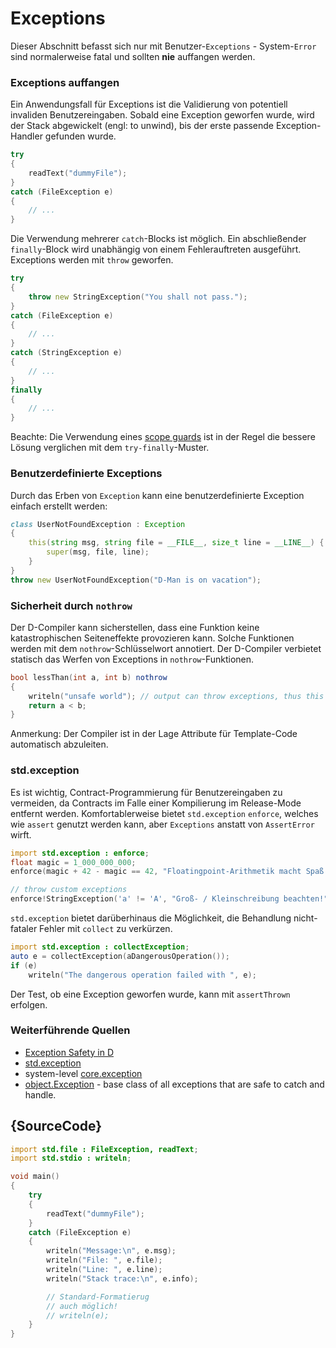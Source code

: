 # Exceptions

Dieser Abschnitt befasst sich nur mit Benutzer-`Exceptions` - System-`Error` sind 
normalerweise fatal und sollten __nie__ auffangen werden.

### Exceptions auffangen

Ein Anwendungsfall für Exceptions ist die Validierung von potentiell invaliden
Benutzereingaben. Sobald eine Exception geworfen wurde, wird der Stack abgewickelt
(engl: to unwind), bis der erste passende Exception-Handler gefunden wurde.

```d
try
{
    readText("dummyFile");
}
catch (FileException e)
{
    // ...
}
```

Die Verwendung mehrerer `catch`-Blocks ist möglich. Ein abschließender
`finally`-Block wird unabhängig von einem Fehlerauftreten ausgeführt.
Exceptions werden mit `throw` geworfen.

```d
try
{
    throw new StringException("You shall not pass.");
}
catch (FileException e)
{
    // ...
}
catch (StringException e)
{
    // ...
}
finally
{
    // ...
}
```

Beachte: Die Verwendung eines [scope guards](https://tour.dlang.org/tour/en/gems/scope-guards) ist 
in der Regel die bessere Lösung verglichen mit dem `try-finally`-Muster.

### Benutzerdefinierte Exceptions

Durch das Erben von `Exception` kann eine benutzerdefinierte Exception
einfach erstellt werden:

```d
class UserNotFoundException : Exception
{
    this(string msg, string file = __FILE__, size_t line = __LINE__) {
        super(msg, file, line);
    }
}
throw new UserNotFoundException("D-Man is on vacation");
```

### Sicherheit durch `nothrow`

Der D-Compiler kann sicherstellen, dass eine Funktion keine katastrophischen
Seiteneffekte provozieren kann.
Solche Funktionen werden mit dem `nothrow`-Schlüsselwort annotiert. Der D-Compiler
verbietet statisch das Werfen von Exceptions in `nothrow`-Funktionen.

```d
bool lessThan(int a, int b) nothrow
{
    writeln("unsafe world"); // output can throw exceptions, thus this is forbidden
    return a < b;
}
```

Anmerkung: Der Compiler ist in der Lage Attribute für Template-Code automatisch
abzuleiten.

### std.exception

Es ist wichtig, Contract-Programmierung für Benutzereingaben zu vermeiden, da
Contracts im Falle einer Kompilierung im Release-Mode entfernt werden.
Komfortablerweise bietet `std.exception` `enforce`, welches wie `assert` 
genutzt werden kann, aber `Exceptions` anstatt von `AssertError` wirft.

```d
import std.exception : enforce;
float magic = 1_000_000_000;
enforce(magic + 42 - magic == 42, "Floatingpoint-Arithmetik macht Spaß!");

// throw custom exceptions
enforce!StringException('a' != 'A', "Groß- / Kleinschreibung beachten!");
```

`std.exception` bietet darüberhinaus die Möglichkeit, die Behandlung 
nicht-fataler Fehler mit `collect` zu verkürzen. 

```d
import std.exception : collectException;
auto e = collectException(aDangerousOperation());
if (e)
    writeln("The dangerous operation failed with ", e);
```

Der Test, ob eine Exception geworfen wurde, kann mit `assertThrown` 
erfolgen.

### Weiterführende Quellen

- [Exception Safety in D](https://dlang.org/exception-safe.html)
- [std.exception](https://dlang.org/phobos/std_exception.html)
- system-level [core.exception](https://dlang.org/phobos/core_exception.html)
- [object.Exception](https://dlang.org/library/object/exception.html) - base class of all exceptions that are safe to catch and handle.

## {SourceCode}

```d
import std.file : FileException, readText;
import std.stdio : writeln;

void main()
{
    try
    {
        readText("dummyFile");
    }
    catch (FileException e)
    {
		writeln("Message:\n", e.msg);
		writeln("File: ", e.file);
		writeln("Line: ", e.line);
		writeln("Stack trace:\n", e.info);

		// Standard-Formatierug 
		// auch möglich!
		// writeln(e);
    }
}
```
